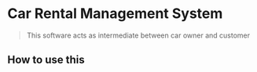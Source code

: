 # Car Rental Management System

> This  software acts as intermediate between car owner and customer


## How to use this 
